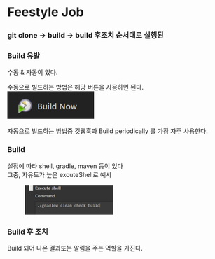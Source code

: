 # Feestyle Job

### git clone -> build -> build 후조치 순서대로 실행된

### Build 유발

수동 & 자동이 있다.

수동으로 빌드하는 방법은 해당 버튼을 사용하면 된다.\
![](<../../../.gitbook/assets/image (8).png>)

자동으로 빌드하는 방법중 깃웹훅과 Build periodically 를 가장 자주 사용한다.

### Build

설정에 따라 shell, gradle, maven 등이 있다\
그중, 자유도가 높은 excuteShell로 예시

<figure><img src="../../../.gitbook/assets/image (9).png" alt="" width="201"><figcaption></figcaption></figure>

### Build 후 조치

Build 되어 나온 결과또는 알림을 주는 역할을 가진다.

